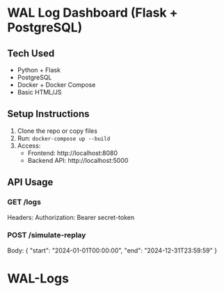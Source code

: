 # WAL Log Dashboard (Flask + PostgreSQL)

## Tech Used
- Python + Flask
- PostgreSQL
- Docker + Docker Compose
- Basic HTML/JS

## Setup Instructions
1. Clone the repo or copy files
2. Run: `docker-compose up --build`
3. Access:
   - Frontend: http://localhost:8080
   - Backend API: http://localhost:5000

## API Usage
### GET /logs
Headers: Authorization: Bearer secret-token

### POST /simulate-replay
Body:
{
  "start": "2024-01-01T00:00:00",
  "end": "2024-12-31T23:59:59"
}
# WAL-Logs
